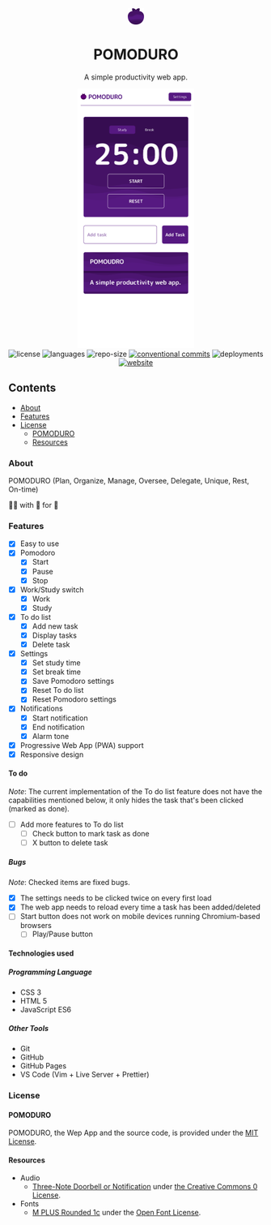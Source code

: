 <div align="center">
    <img alt="pomoDuro" src="./res/icons/pomoDuro-violet.png" height='32'/><h1>POMODURO</h1>
    <p>A simple productivity web app.</p>
        <a target="blank" rel="noopener noreferrer" href="https://egargo.github.io/pomoduro"><img src="./preview.png" height='512' alt="pomoDuro">
    </a>
    <div>
        <img alt="license" src="https://img.shields.io/github/license/egargo/pomoduro?labelColor=white&color=561981&style=for-the-badge"/>
        <img alt="languages" src="https://img.shields.io/github/languages/top/egargo/pomoduro?labelColor=white&color=561981&style=for-the-badge"/>
        <img alt="repo-size" src="https://img.shields.io/github/repo-size/egargo/pomoduro?labelColor=white&color=561981&style=for-the-badge"/>
        <a rel="noopener noreferrer" href="https://conventionalcommits.org"><img alt="conventional commits" src="https://img.shields.io/badge/Conventional%20Commits-1.0.0-%23FE5196?labelColor=white&color=561981&style=for-the-badge"></a>
        <img alt="deployments" src="https://img.shields.io/github/deployments/egargo/pomoduro/github-pages?labelColor=white&color=561981&style=for-the-badge"/>
        <a rel="noopener noreferrer" href="https://egargo.github.io/pomoduro"><img alt="website" src="https://img.shields.io/website?labelColor=white&down_color=red&down_message=down&up_color=561981&up_message=up&url=https%3A%2F%2Fegargo.github.io%2Fpomoduro?&style=for-the-badge"/></a>
    </div>

</div>

## Contents

-   [About](#about)
-   [Features](#features)
-   [License](#license)
    -   [POMODURO](#pomoduro)
    -   [Resources](#resources)

### About

POMODURO (Plan, Organize, Manage, Oversee, Delegate, Unique, Rest, On-time)

&#x1F468;&#x200D;&#x1F4BB; with &#x1F90D; for &#x1F41D;

### Features

-   [x] Easy to use
-   [x] Pomodoro
    -   [x] Start
    -   [x] Pause
    -   [x] Stop
-   [x] Work/Study switch
    -   [x] Work
    -   [x] Study
-   [x] To do list
    -   [x] Add new task
    -   [x] Display tasks
    -   [x] Delete task
-   [x] Settings
    -   [x] Set study time
    -   [x] Set break time
    -   [x] Save Pomodoro settings
    -   [x] Reset To do list
    -   [x] Reset Pomodoro settings
-   [x] Notifications
    -   [x] Start notification
    -   [x] End notification
    -   [x] Alarm tone
-   [x] Progressive Web App (PWA) support
-   [x] Responsive design

#### To do

_Note_: The current implementation of the To do list feature does not have the capabilities mentioned below, it only hides the task that's been clicked (marked as done).

-   [ ] Add more features to To do list
    -   [ ] Check button to mark task as done
    -   [ ] X button to delete task

##### Bugs

_Note_: Checked items are fixed bugs.

-   [x] The settings needs to be clicked twice on every first load
-   [x] The web app needs to reload every time a task has been added/deleted
-   [ ] Start button does not work on mobile devices running Chromium-based browsers
    -   [ ] Play/Pause button

#### Technologies used

##### Programming Language

-   CSS 3
-   HTML 5
-   JavaScript ES6

##### Other Tools

-   Git
-   GitHub
-   GitHub Pages
-   VS Code (Vim + Live Server + Prettier)

### License

#### POMODURO

POMODURO, the Wep App and the source code, is provided under the [MIT License](./LICENSE).

#### Resources

-   Audio
    -   [Three-Note Doorbell or Notification](https://freesound.org/people/eqylizer/sounds/624599) under [the Creative Commons 0 License](https://creativecommons.org/publicdomain/zero/1.0).
-   Fonts
    -   [M PLUS Rounded 1c](https://fonts.google.com/specimen/M+PLUS+Rounded+1c/about?query=M+Plus+Rounded) under the [Open Font License](https://scripts.sil.org/cms/scripts/page.php?site_id=nrsi&id=OFL).
